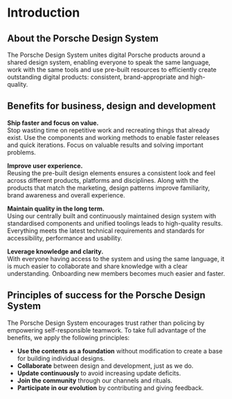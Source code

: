 # Introduction
## About the Porsche Design System
The Porsche Design System unites digital Porsche products around a shared design system, enabling everyone to speak the same language, work with the same tools and use pre-built resources to efficiently create outstanding digital products: consistent, brand-appropriate and high-quality.

## Benefits for business, design and development

**Ship faster and focus on value.**  
Stop wasting time on repetitive work and recreating things that already exist. Use the components and working methods to enable faster releases and quick iterations. Focus on valuable results and solving important problems.

**Improve user experience.**  
Reusing the pre-built design elements ensures a consistent look and feel across different products, platforms and disciplines. Along with the products that match the marketing, design patterns improve familiarity, brand awareness and overall experience. 

**Maintain quality in the long term.**  
Using our centrally built and continuously maintained design system with standardised components and unified toolings leads to high-quality results. Everything meets the latest technical requirements and standards for accessibility, performance and usability.

**Leverage knowledge and clarity.**  
With everyone having access to the system and using the same language, it is much easier to collaborate and share knowledge with a clear understanding. Onboarding new members becomes much easier and faster.

## Principles of success for the Porsche Design System
The Porsche Design System encourages trust rather than policing by empowering self-responsible teamwork. To take full advantage of the benefits, we apply the following principles:

* **Use the contents as a foundation** without modification to create a base for building individual designs.  
* **Collaborate** between design and development, just as we do.
* **Update continuously** to avoid increasing update deficits.
* **Join the community** through our channels and rituals.
* **Participate in our evolution** by contributing and giving feedback.